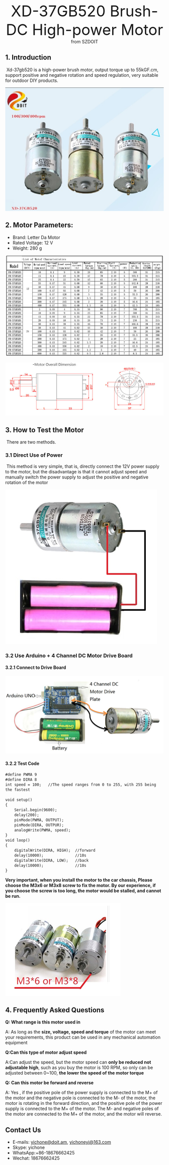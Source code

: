 <center><font size=10> XD-37GB520 Brush-DC High-power Motor </font></center>
<center> from SZDOIT</center>

## 1. Introduction

​		Xd-37gb520 is a high-power brush motor, output torque up to 55kGF.cm, support positive and negative rotation and speed regulation, very suitable for outdoor DIY products.

![high-powermotor01](high-powermotor01.jpg)

##  2. Motor Parameters:

- Brand: Letter Da Motor
- Rated Voltage: 12 V
- Weight: 280 g

![high-powermotor02](high-powermotor02.jpg)

![high-powermotor03](high-powermotor03.jpg)

## 3. How to Test the Motor

​    There are two methods.

### 3.1 Direct Use of Power

​	This method is very simple, that is, directly connect the 12V power supply to the motor, but the disadvantage is that it cannot adjust speed and manually switch the power supply to adjust the positive and negative rotation of the motor

![high-powermotor04.](high-powermotor04.jpg)

### 3.2 Use Arduino + 4 Channel DC Motor Drive Board

#### 3.2.1 Connect to Drive Board

![high-powermotor05](high-powermotor05.jpg)

#### 3.2.2 Test Code

```
#define PWMA 9
#define DIRA 8
int speed = 100;   //The speed ranges from 0 to 255, with 255 being the fastest

void setup()
{
	Serial.begin(9600);
	delay(200);
	pinMode(PWMA, OUTPUT);
	pinMode(DIRA, OUTPUR);
	analogWrite(PWMA, speed);
}
void loop()
{
	digitalWrite(DIRA, HIGH);  //forward
	delay(10000);              //10s
	digitalWrite(DIRA, LOW);   //back
	delay(10000);              //10s
}
```

**Very important, when you install the motor to the car chassis, Please choose the M3x6 or M3x8 screw to fix the motor. By our experience, if you choose the screw is too long, the motor would be stalled, and cannot be run.**

![high-powermotor06](high-powermotor06.jpg)

## 4. Frequently Asked Questions

**Q: What range is this motor used in**

A: As long as the **size, voltage, speed and torque** of the motor can meet your requirements, this product can be used in any mechanical automation equipment

**Q:Can this type of motor adjust speed**

A:Can adjust the speed, but the motor speed can **only be reduced not adjustable high**, such as you buy the motor is 100 RPM, so only can be adjusted between 0~100, **the lower the speed of the motor torque**

**Q: Can this motor be forward and reverse**

A: Yes , if the positive pole of the power supply is connected to the M+ of the motor and the negative pole is connected to the M- of the motor, the motor is rotating in the forward direction, and the positive pole of the power supply is connected to the M+ of the motor. The M- and negative poles of the motor are connected to the M+ of the motor, and the motor will reverse.



## Contact Us

- E-mails: [yichone@doit.am](mailto:yichone@doit.am), [yichoneyi@163.com](mailto:yichoneyi@163.com)
- Skype: yichone
- WhatsApp:+86-18676662425
- Wechat: 18676662425
